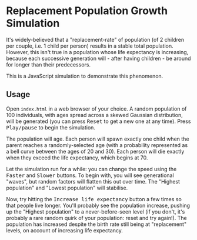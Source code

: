 # Replacement Population Growth Simulation

It's widely-believed that a "replacement-rate" of population (of 2 children per couple, i.e. 1 child per person) results in a stable total population. However, this isn't true in a population whose life expectancy is increasing, because each successive generation will - after having children - be around for longer than their predecessors.

This is a JavaScript simulation to demonstrate this phenomenon.

## Usage

Open `index.html` in a web browser of your choice. A random population of 100 individuals, with ages spread across a skewed Gaussian distribution, will be generated (you can press <kbd>Reset</kbd> to get a new one at any time). Press <kbd>Play/pause</kbd> to begin the simulation.

The population will age. Each person will spawn exactly one child when the parent reaches a randomly-selected age (with a probability represented as a bell curve between the ages of 20 and 30). Each person will die exactly when they exceed the life expectancy, which begins at 70.

Let the simulation run for a while: you can change the speed using the <kbd>Faster</kbd> and <kbd>Slower</kbd> buttons. To begin with, you will see generational "waves", but random factors will flatten this out over time. The "Highest population" and "Lowest population" will stabilise.

Now, try hitting the <kbd>Increase life expectancy</kbd> button a few times so that people live longer. You'll probably see the population increase, pushing up the "Highest population" to a never-before-seen level (if you don't, it's probably a rare random quirk of your population: reset and try again!). The population has increased despite the birth rate still being at "replacement" levels, on account of increasing life expectancy.
